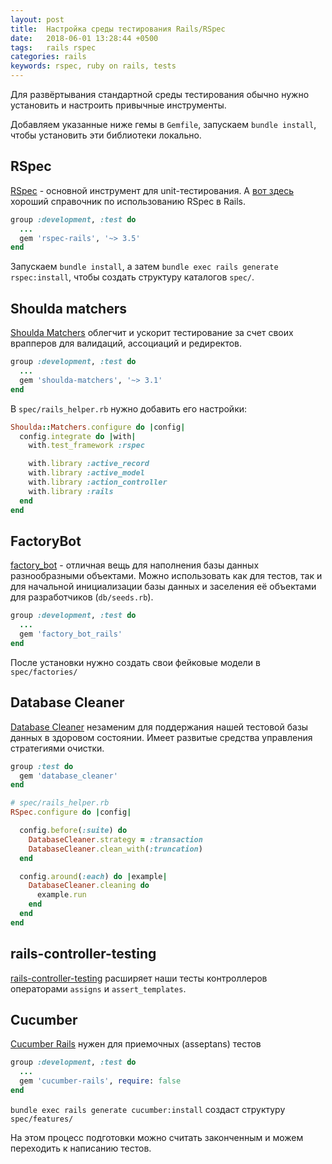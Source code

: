 ```yaml
---
layout: post
title:  Настройка среды тестирования Rails/RSpec
date:   2018-06-01 13:28:44 +0500
tags:   rails rspec
categories: rails
keywords: rspec, ruby on rails, tests
---
```


Для развёртывания стандартной среды тестирования обычно нужно установить и настроить привычные инструменты.

Добавляем указанные ниже гемы в `Gemfile`, запускаем `bundle install`, чтобы установить эти библиотеки локально. 

## RSpec

[RSpec](https://github.com/rspec/rspec-rails) - основной инструмент для unit-тестирования. 
А [вот здесь](https://relishapp.com/rspec/rspec-rails/docs) хороший справочник по использованию RSpec в Rails.

```ruby
group :development, :test do
  ...
  gem 'rspec-rails', '~> 3.5'
end
````

Запускаем `bundle install`, а затем `bundle exec rails generate rspec:install`, чтобы создать структуру каталогов `spec/`. 

## Shoulda matchers

[Shoulda Matchers](https://github.com/thoughtbot/shoulda-matchers) облегчит и ускорит тестирование за счет своих врапперов для валидаций, ассоциаций и редиректов. 

```ruby
group :development, :test do
  ...
  gem 'shoulda-matchers', '~> 3.1'
end
```

В `spec/rails_helper.rb` нужно добавить его настройки:
```ruby
Shoulda::Matchers.configure do |config|
  config.integrate do |with|
    with.test_framework :rspec

    with.library :active_record
    with.library :active_model
    with.library :action_controller
    with.library :rails
  end
end
```

## FactoryBot

[factory_bot](https://github.com/thoughtbot/factory_bot_rails) - отличная вещь для наполнения базы данных разнообразными объектами. Можно использовать как для тестов, так и для начальной инициализации базы данных и заселения её объектами для разработчиков (`db/seeds.rb`).

```ruby
group :development, :test do
  ...
  gem 'factory_bot_rails'
end
```

После установки нужно создать свои фейковые модели в `spec/factories/`

## Database Cleaner

[Database Cleaner](https://github.com/DatabaseCleaner/database_cleaner) незаменим для поддержания нашей тестовой базы данных в здоровом состоянии. Имеет развитые средства управления стратегиями очистки.

```ruby
group :test do
  gem 'database_cleaner'
end
```

```ruby
# spec/rails_helper.rb
RSpec.configure do |config|

  config.before(:suite) do
    DatabaseCleaner.strategy = :transaction
    DatabaseCleaner.clean_with(:truncation)
  end

  config.around(:each) do |example|
    DatabaseCleaner.cleaning do
      example.run
    end
  end
end
```

## rails-controller-testing

[rails-controller-testing](https://github.com/rails/rails-controller-testing) расширяет наши тесты контроллеров операторами `assigns` и `assert_templates`.

## Cucumber

[Cucumber Rails](https://github.com/cucumber/cucumber-rails) нужен для приемочных (asseptans) тестов

```ruby
group :development, :test do
  ...
  gem 'cucumber-rails', require: false
end
```

`bundle exec rails generate cucumber:install` создаст структуру `spec/features/`

На этом процесс подготовки можно считать законченным и можем переходить к написанию тестов.
